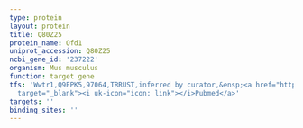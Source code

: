 ```yaml
---
type: protein
layout: protein
title: Q80Z25
protein_name: Ofd1
uniprot_accession: Q80Z25
ncbi_gene_id: '237222'
organism: Mus musculus
function: target gene
tfs: 'Wwtr1,Q9EPK5,97064,TRRUST,inferred by curator,&ensp;<a href="https://www.ncbi.nlm.nih.gov/pubmed/?term=17251353%5Buid%5D"
  target="_blank"><i uk-icon="icon: link"></i>Pubmed</a>'
targets: ''
binding_sites: ''
---
```

